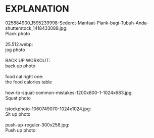 <h1>EXPLANATION</h1>
025884900_1595239998-Sederet-Manfaat-Plank-bagi-Tubuh-Anda-shutterstock_1418433089.jpg:<br>
Plank photo<br><br>
25.512.webp:<br>
jog photo <br><br>
BACK UP WORKOUT:<br>
back up photo<br><br>
food cal right one:<br>
the food calories table<br><br>
how-to-squat-common-mistakes-1200x800-1-1024x683.jpg:<br>
Squat photo<br><br>
istockphoto-1060749070-1024x1024.jpg:<br>
Sit up photo<br><br>
push-up-reguler-300x258.jpg:<br>
Push up photo<br><br>
